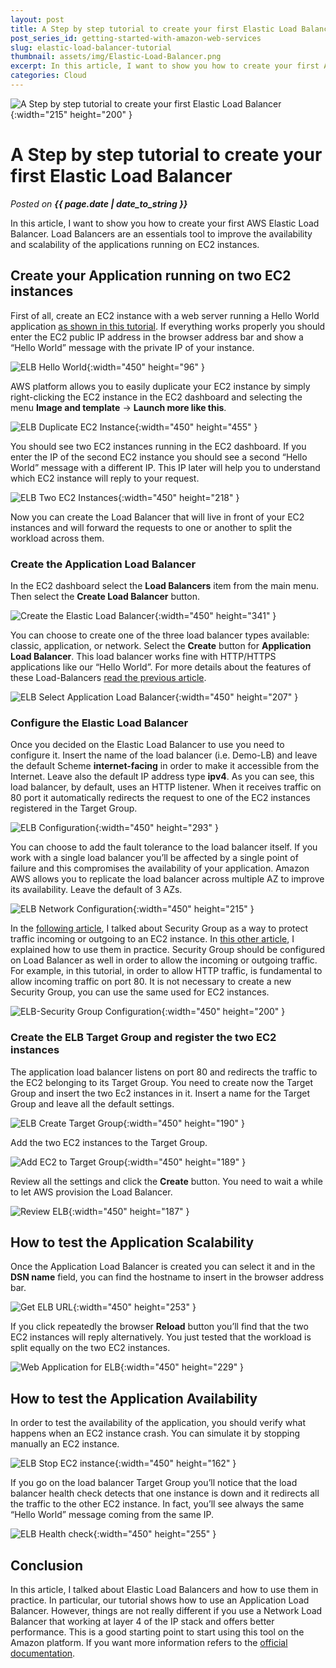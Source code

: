 ```yaml
---
layout: post
title: A Step by step tutorial to create your first Elastic Load Balancer
post_series_id: getting-started-with-amazon-web-services
slug: elastic-load-balancer-tutorial
thumbnail: assets/img/Elastic-Load-Balancer.png
excerpt: In this article, I want to show you how to create your first AWS Elastic Load Balancer in the Amazon AWS platform.
categories: Cloud
---
```


![A Step by step tutorial to create your first Elastic Load Balancer](assets/img/Elastic-Load-Balancer.png){:width="215" height="200" }

# A Step by step tutorial to create your first Elastic Load Balancer
_Posted on **{{ page.date | date_to_string }}**_

In this article, I want to show you how to create your first AWS Elastic Load Balancer. Load Balancers are an essentials tool to improve the availability and scalability of the applications running on EC2 instances.

## Create your Application running on two EC2 instances

First of all, create an EC2 instance with a web server running a Hello World application [as shown in this tutorial](definitive-amazon-ec2-tutorial-step-by-step-guide-beginners). If everything works properly you should enter the EC2 public IP address in the browser address bar and show a “Hello World” message with the private IP of your instance.

![ELB Hello World](assets/img/2-ELB-Hello-World.png){:width="450" height="96" }

AWS platform allows you to easily duplicate your EC2 instance by simply right-clicking the EC2 instance in the EC2 dashboard and selecting the menu **Image and template** -> **Launch more like this**.

![ELB Duplicate EC2 Instance](assets/img/1-ELB-Duplicate-Ec2-Instance.png){:width="450" height="455" }

You should see two EC2 instances running in the EC2 dashboard. If you enter the IP of the second EC2 instance you should see a second “Hello World” message with a different IP. This IP later will help you to understand which EC2 instance will reply to your request.

![ELB Two EC2 Instances](assets/img/3-ELB-Two-Ec2-Instances.png){:width="450" height="218" }

Now you can create the Load Balancer that will live in front of your EC2 instances and will forward the requests to one or another to split the workload across them.

### Create the Application Load Balancer

In the EC2 dashboard select the **Load Balancers** item from the main menu. Then select the **Create Load Balancer** button.

![Create the Elastic Load Balancer](assets/img/4-ELB-Create-Load-Balancer.png){:width="450" height="341" }

You can choose to create one of the three load balancer types available: classic, application, or network. Select the **Create** button for **Application Load Balancer**. This load balancer works fine with HTTP/HTTPS applications like our “Hello World”. For more details about the features of these Load-Balancers [read the previous article](how-to-increase-amazon-ec2-availability-and-scalability).

![ELB Select Application Load Balancer](assets/img/5-ELB-Load-Balancer-Type.png){:width="450" height="207" }

### Configure the Elastic Load Balancer

Once you decided on the Elastic Load Balancer to use you need to configure it. Insert the name of the load balancer (i.e. Demo-LB) and leave the default Scheme **internet-facing** in order to make it accessible from the Internet. Leave also the default IP address type **ipv4**. As you can see, this load balancer, by default, uses an HTTP listener. When it receives traffic on 80 port it automatically redirects the request to one of the EC2 instances registered in the Target Group.

![ELB Configuration](assets/img/6-ELB-Configuration.png){:width="450" height="293" }

You can choose to add the fault tolerance to the load balancer itself. If you work with a single load balancer you’ll be affected by a single point of failure and this compromises the availability of your application. Amazon AWS allows you to replicate the load balancer across multiple AZ to improve its availability. Leave the default of 3 AZs.

![ELB Network Configuration](assets/img/7-ELB-Configure-Network.png){:width="450" height="215" }

In the [following article](amazon-ec2-for-beginners), I talked about Security Group as a way to protect traffic incoming or outgoing to an EC2 instance. In [this other article](definitive-amazon-ec2-tutorial-step-by-step-guide-beginners), I explained how to use them in practice. Security Group should be configured on Load Balancer as well in order to allow the incoming or outgoing traffic. For example, in this tutorial, in order to allow HTTP traffic, is fundamental to allow incoming traffic on port 80. It is not necessary to create a new Security Group, you can use the same used for EC2 instances.

![ELB-Security Group Configuration](assets/img/8-ELB-Configure-Security-Group.png){:width="450" height="200" }

### Create the ELB Target Group and register the two EC2 instances

The application load balancer listens on port 80 and redirects the traffic to the EC2 belonging to its Target Group. You need to create now the Target Group and insert the two Ec2 instances in it. Insert a name for the Target Group and leave all the default settings.

![ELB Create Target Group](assets/img/9-ELB-Create-Target-Group.png){:width="450" height="190" }

Add the two EC2 instances to the Target Group.

![Add EC2 to Target Group](assets/img/10-Add-EC2-to-Target-Group.png){:width="450" height="189" }

Review all the settings and click the **Create** button. You need to wait a while to let AWS provision the Load Balancer.

![Review ELB](assets/img/11-Review-ELB.png){:width="450" height="187" }

## How to test the Application Scalability

Once the Application Load Balancer is created you can select it and in the **DSN name** field, you can find the hostname to insert in the browser address bar.

![Get ELB URL](assets/img/12-Get-ELB-URL.png){:width="450" height="253" }

If you click repeatedly the browser **Reload** button you’ll find that the two EC2 instances will reply alternatively. You just tested that the workload is split equally on the two EC2 instances.

![Web Application for ELB](assets/img/14-Web-Application-ELB.png){:width="450" height="229" }

## How to test the Application Availability

In order to test the availability of the application, you should verify what happens when an EC2 instance crash. You can simulate it by stopping manually an EC2 instance.

![ELB Stop EC2 instance](assets/img/15-ELB-Stop-EC2-instance.png){:width="450" height="162" }

If you go on the load balancer Target Group you’ll notice that the load balancer health check detects that one instance is down and it redirects all the traffic to the other EC2 instance. In fact, you’ll see always the same “Hello World” message coming from the same IP.

![ELB Health check](assets/img/ELB-Health-check.png){:width="450" height="255" }

## Conclusion

In this article, I talked about Elastic Load Balancers and how to use them in practice. In particular, our tutorial shows how to use an Application Load Balancer. However, things are not really different if you use a Network Load Balancer that working at layer 4 of the IP stack and offers better performance. This is a good starting point to start using this tool on the Amazon platform. If you want more information refers to the [official documentation](https://aws.amazon.com/it/elasticloadbalancing/?whats-new-cards-elb.sort-by=item.additionalFields.postDateTime&whats-new-cards-elb.sort-order=desc).